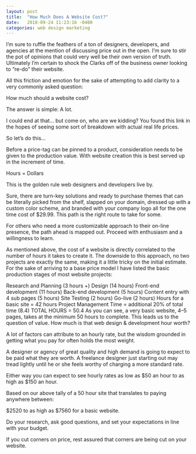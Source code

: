 ```yaml
---
layout: post
title:  "How Much Does A Website Cost?"
date:   2018-09-24 11:23:16 -0400
categories: web design marketing
---
```

I’m sure to ruffle the feathers of a ton of designers, developers, and agencies at the mention of discussing price out in the open. I’m sure to stir the pot of opinions that could very well be their own version of truth. Ultimately I’m certain to shock the Clarks off of the business owner looking to “re-do” their website.

All this friction and emotion for the sake of attempting to add clarity to a very commonly asked question:

How much should a website cost?

The answer is simple: A lot.

I could end at that… but come on, who are we kidding? You found this link in the hopes of seeing some sort of breakdown with actual real life prices.

So let’s do this…

Before a price-tag can be pinned to a product, consideration needs to be given to the production value. With website creation this is best served up in the increment of time.

Hours = Dollars

This is the golden rule web designers and developers live by.

Sure, there are turn-key solutions and ready to purchase themes that can be literally picked from the shelf, slapped on your domain, dressed up with a custom color scheme, and branded with your company logo all for the one time cost of $29.99. This path is the right route to take for some.

For others who need a more customizable approach to their on-line presence, the path ahead is mapped out. Proceed with enthusiasm and a willingness to learn.

As mentioned above, the cost of a website is directly correlated to the number of hours it takes to create it. The downside to this approach, no two projects are exactly the same, making it a little tricky on the initial estimate. For the sake of arriving to a base price model I have listed the basic production stages of most website projects:

Research and Planning (3 hours +)
Design (14 hours)
Front-end development (11 hours)
Back-end development (5 hours)
Content entry with 4 sub pages (5 hours)
Site Testing (2 hours)
Go-live (2 hours)
Hours for a basic site = 42 hours
Project Management Time = additional 20% of total time (8.4)
TOTAL HOURS = 50.4
As you can see, a very basic website, 4–5 pages, takes at the minimum 50 hours to complete. This leads us to the question of value. How much is that web design & development hour worth?

A lot of factors can attribute to an hourly rate, but the wisdom grounded in getting what you pay for often holds the most weight.

A designer or agency of great quality and high demand is going to expect to be paid what they are worth. A freelance designer just starting out may tread lightly until he or she feels worthy of charging a more standard rate.

Either way you can expect to see hourly rates as low as $50 an hour to as high as $150 an hour.

Based on our above tally of a 50 hour site that translates to paying anywhere between:

$2520 to as high as $7560 for a basic website.

Do your research, ask good questions, and set your expectations in line with your budget.

If you cut corners on price, rest assured that corners are being cut on your website.

[jekyll-docs]: https://jekyllrb.com/docs/home
[jekyll-gh]:   https://github.com/jekyll/jekyll
[jekyll-talk]: https://talk.jekyllrb.com/
